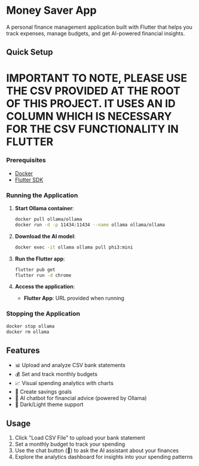 # Money Saver App

A personal finance management application built with Flutter that helps you track expenses, manage budgets, and get AI-powered financial insights.

## Quick Setup

# IMPORTANT TO NOTE, PLEASE USE THE CSV PROVIDED AT THE ROOT OF THIS PROJECT. IT USES AN ID COLUMN WHICH IS NECESSARY FOR THE CSV FUNCTIONALITY IN FLUTTER

### Prerequisites
- [Docker](https://www.docker.com/get-started)
- [Flutter SDK](https://flutter.dev/docs/get-started/install)

### Running the Application

1. **Start Ollama container**:
   ```bash
   docker pull ollama/ollama
   docker run -d -p 11434:11434 --name ollama ollama/ollama
   ```

2. **Download the AI model**:
   ```bash
   docker exec -it ollama ollama pull phi3:mini
   ```

3. **Run the Flutter app**:
   ```bash
   flutter pub get
   flutter run -d chrome
   ```

4. **Access the application**:
   - **Flutter App**: URL provided when running

### Stopping the Application
```bash
docker stop ollama
docker rm ollama
```

## Features
- 📊 Upload and analyze CSV bank statements
- 💰 Set and track monthly budgets
- 📈 Visual spending analytics with charts
- 🎯 Create savings goals
- 🤖 AI chatbot for financial advice (powered by Ollama)
- 🌙 Dark/Light theme support

## Usage
1. Click "Load CSV File" to upload your bank statement
2. Set a monthly budget to track your spending
3. Use the chat button (💬) to ask the AI assistant about your finances
4. Explore the analytics dashboard for insights into your spending patterns
